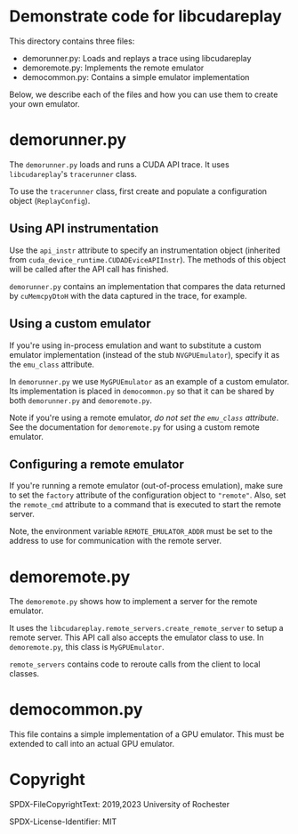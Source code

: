 # Demonstrate code for libcudareplay

This directory contains three files:

  - demorunner.py: Loads and replays a trace using libcudareplay
  - demoremote.py: Implements the remote emulator
  - democommon.py: Contains a simple emulator implementation

Below, we describe each of the files and how you can use them to
create your own emulator.

# demorunner.py

The `demorunner.py` loads and runs a CUDA API trace. It uses
`libcudareplay`'s `tracerunner` class.

To use the `tracerunner` class, first create and populate a
configuration object (`ReplayConfig`).

## Using API instrumentation

Use the `api_instr` attribute to specify an instrumentation object
(inherited from `cuda_device_runtime.CUDADEviceAPIInstr`). The methods
of this object will be called after the API call has finished.

`demorunner.py` contains an implementation that compares the data
returned by `cuMemcpyDtoH` with the data captured in the trace, for
example.

## Using a custom emulator

If you're using in-process emulation and want to substitute a custom
emulator implementation (instead of the stub `NVGPUEmulator`), specify
it as the `emu_class` attribute.

In `demorunner.py` we use `MyGPUEmulator` as an example of a custom
emulator. Its implementation is placed in `democommon.py` so that it
can be shared by both `demorunner.py` and `demoremote.py`.

Note if you're using a remote emulator, _do not set the `emu_class`
attribute_. See the documentation for `demoremote.py` for using a
custom remote emulator.

## Configuring a remote emulator

If you're running a remote emulator (out-of-process emulation), make
sure to set the `factory` attribute of the configuration object to
`"remote"`. Also, set the `remote_cmd` attribute to a command that is
executed to start the remote server.

Note, the environment variable `REMOTE_EMULATOR_ADDR` must be set to
the address to use for communication with the remote server.

# demoremote.py

The `demoremote.py` shows how to implement a server for the remote
emulator.

It uses the `libcudareplay.remote_servers.create_remote_server` to
setup a remote server. This API call also accepts the emulator class
to use. In `demoremote.py`, this class is `MyGPUEmulator`.

`remote_servers` contains code to reroute calls from the client to
local classes.

# democommon.py

This file contains a simple implementation of a GPU emulator. This
must be extended to call into an actual GPU emulator.

# Copyright

SPDX-FileCopyrightText: 2019,2023 University of Rochester

SPDX-License-Identifier: MIT


